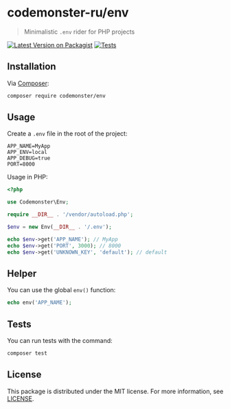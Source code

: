 # codemonster-ru/env

> Minimalistic `.env` rider for PHP projects

[![Latest Version on Packagist](https://img.shields.io/packagist/v/codemonster/env.svg?style=flat-square)](https://packagist.org/packages/codemonster/env)
[![Tests](https://github.com/codemonster-ru/env/actions/workflows/tests.yml/badge.svg)](https://github.com/codemonster-ru/env/actions)

## Installation

Via [Composer](https://getcomposer.org):

```bash
composer require codemonster/env
```

## Usage

Create a `.env` file in the root of the project:

```env
APP_NAME=MyApp
APP_ENV=local
APP_DEBUG=true
PORT=8000
```

Usage in PHP:

```php
<?php

use Codemonster\Env;

require __DIR__ . '/vendor/autoload.php';

$env = new Env(__DIR__ . '/.env');

echo $env->get('APP_NAME'); // MyApp
echo $env->get('PORT', 3000); // 8000
echo $env->get('UNKNOWN_KEY', 'default'); // default
```

## Helper

You can use the global `env()` function:

```php
echo env('APP_NAME');
```

## Tests

You can run tests with the command:

```bash
composer test
```

## License

This package is distributed under the MIT license. For more information, see [LICENSE](LICENSE).
